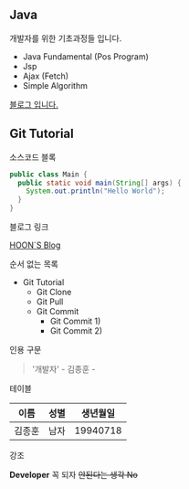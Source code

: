 ## Java

개발자를 위한 기초과정들 입니다.

- Java Fundamental (Pos Program)
- Jsp
- Ajax (Fetch)
- Simple Algorithm

[블로그 입니다.](https://blog.naver.com/kjhg4782)


## Git Tutorial

소스코드 블록
```java
public class Main {
  public static void main(String[] args) {
    System.out.println("Hello World");
  }
}

```

블로그 링크

[HOON`S Blog](https://blog.naver.com/kjhg4782)

순서 없는 목록

* Git Tutorial
  * Git Clone
  * Git Pull
  * Git Commit
    * Git Commit 1)
    * Git Commit 2) 

인용 구문

> '개발자' - 김종훈 -

테이블

이름|성별|생년월일|
---|---|---|
김종훈|남자|19940718|

강조

**Developer** 꼭 되자 ~~안된다는 생각 No~~





